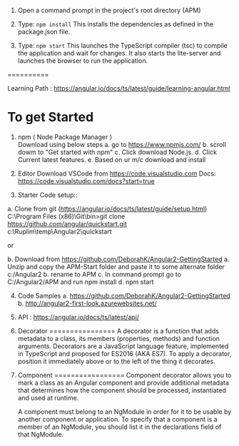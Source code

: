 1) Open a command prompt in the project's root directory (APM)

2) Type: `npm install`
    This installs the dependencies as defined in the package.json file.
    
3) Type: `npm start`
    This launches the TypeScript compiler (tsc) to compile the application and wait for changes. 
    It also starts the lite-server and launches the browser to run the application.


==========




Learning Path :  https://angular.io/docs/ts/latest/guide/learning-angular.html

To get Started 
===============
1. npm ( Node Package Manager )  
   Download using below steps
    a.  go to https://www.npmjs.com/
    b. scroll dowm to  "Get started with npm"
    c. Click download Node.js. 
    d. Click Current latest features.
    e. Based on ur m/c download and install


2. Editor 
   Download VSCode from https://code.visualstudio.com
   Docs: https://code.visualstudio.com/docs?start=true


3. Starter Code setup::

a. Clone from git (https://angular.io/docs/ts/latest/guide/setup.html)
   C:\Program Files (x86)\Git\bin>git clone https://github.com/angular/quickstart.git c:\Ruplim\temp\Angular2\quickstart

or 

b. Download from https://github.com/DeborahK/Angular2-GettingStarted
   a. Unzip and copy the APM-Start folder and paste it to some alternate folder c:/Angular2
   b. rename to APM
   c. In command prompt go to C:/Angular2/APM and run npm install
   d. npm start


4. Code Samples
a. https://github.com/DeborahK/Angular2-GettingStarted
b. http://angular2-first-look.azurewebsites.net/


5. API : https://angular.io/docs/ts/latest/api/

6. Decorator
================
A decorator is a function that adds metadata to a class, its members (properties, methods) and function arguments.
Decorators are a JavaScript language feature, implemented in TypeScript and proposed for ES2016 (AKA ES7).
To apply a decorator, position it immediately above or to the left of the thing it decorates.

7. Component
=================
   Component decorator allows you to mark a class as an Angular component and provide additional metadata that determines how the 
   component should be processed, instantiated and used at runtime.
   
   A component must belong to an NgModule in order for it to be usable by another component or application. To specify that a component 
   is a member of an NgModule, you should list it in the declarations field of that NgModule.
   